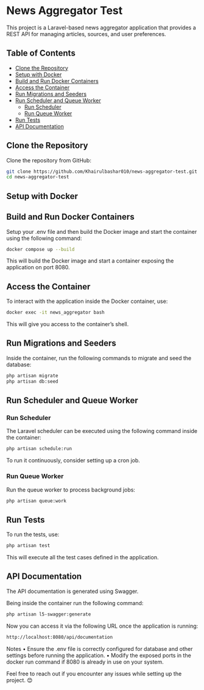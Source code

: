 # News Aggregator Test

This project is a Laravel-based news aggregator application that provides a REST API for managing articles, sources, and user preferences.

## Table of Contents
- [Clone the Repository](#clone-the-repository)
- [Setup with Docker](#setup-with-docker)
- [Build and Run Docker Containers](#build-and-run-docker-containers)
- [Access the Container](#access-the-container)
- [Run Migrations and Seeders](#run-migrations-and-seeders)
- [Run Scheduler and Queue Worker](#run-scheduler-and-queue-worker)
    - [Run Scheduler](#run-scheduler)
    - [Run Queue Worker](#run-queue-worker)
- [Run Tests](#run-tests)
- [API Documentation](#api-documentation)

## Clone the Repository

Clone the repository from GitHub:

```sh
git clone https://github.com/Khairulbashar010/news-aggregator-test.git
cd news-aggregator-test
```

## Setup with Docker

## Build and Run Docker Containers

Setup your .env file and then build the Docker image and start the container using the following command:

```sh
docker compose up --build
```

This will build the Docker image and start a container exposing the application on port 8080.

## Access the Container

To interact with the application inside the Docker container, use:

```sh
docker exec -it news_aggregator bash
```

This will give you access to the container’s shell.

## Run Migrations and Seeders

Inside the container, run the following commands to migrate and seed the database:

```sh
php artisan migrate
php artisan db:seed
```

## Run Scheduler and Queue Worker

### Run Scheduler

The Laravel scheduler can be executed using the following command inside the container:

```sh
php artisan schedule:run
```

To run it continuously, consider setting up a cron job.

### Run Queue Worker

Run the queue worker to process background jobs:

```sh
php artisan queue:work
```

## Run Tests

To run the tests, use:

```sh
php artisan test
```

This will execute all the test cases defined in the application.

## API Documentation

The API documentation is generated using Swagger. 

Being inside the container run the following command:

```bash
php artisan l5-swagger:generate
```

Now you can access it via the following URL once the application is running:

```sh
http://localhost:8080/api/documentation
```

Notes
	•	Ensure the .env file is correctly configured for database and other settings before running the application.
	•	Modify the exposed ports in the docker run command if 8080 is already in use on your system.

Feel free to reach out if you encounter any issues while setting up the project. 😊